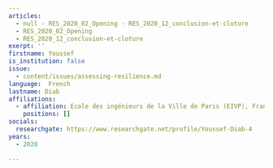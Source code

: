 ```yaml
---
articles:
  - null - RES_2020_02_Opening - RES_2020_12_conclusion-et-cloture
  - RES_2020_02_Opening
  - RES_2020_12_conclusion-et-cloture
exerpt: ''
firstname: Youssef
is_institution: false
issue:
  - content/issues/assessing-resilience.md
language:  French
lastname: Diab
affiliations:
  - affiliation: Ecole des ingénieurs de la Ville de Paris (EIVP), France
    positions: []
socials:
  researchgate: https://www.researchgate.net/profile/Youssef-Diab-4
years:
  - 2020

---
```

